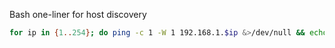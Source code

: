 Bash one-liner for host discovery
```bash
for ip in {1..254}; do ping -c 1 -W 1 192.168.1.$ip &>/dev/null && echo "Host 192.168.1.$ip is up"; done
```
